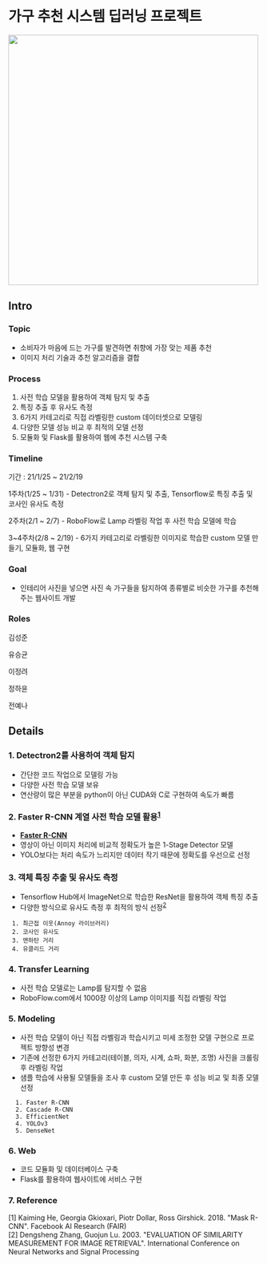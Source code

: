 # 가구 추천 시스템 딥러닝 프로젝트
<img src="https://user-images.githubusercontent.com/71831714/106569428-d8569a80-6577-11eb-8dfa-b49ab0f7a36a.png" width='500'></img>

## Intro

### Topic
- 소비자가 마음에 드는 가구를 발견하면 취향에 가장 맞는 제품 추천
- 이미지 처리 기술과 추천 알고리즘을 결합

### Process
1. 사전 학습 모델을 활용하여 객체 탐지 및 추출
2. 특징 추출 후 유사도 측정
3. 6가지 카테고리로 직접 라벨링한 custom 데이터셋으로 모델링
4. 다양한 모델 성능 비교 후 최적의 모델 선정
5. 모듈화 및 Flask를 활용하여 웹에 추천 시스템 구축

### Timeline
기간 : 21/1/25 ~ 21/2/19

1주차(1/25 ~ 1/31) - Detectron2로 객체 탐지 및 추출, Tensorflow로 특징 추출 및 코사인 유사도 측정

2주차(2/1 ~ 2/7) - RoboFlow로 Lamp 라벨링 작업 후 사전 학습 모델에 학습

3~4주차(2/8 ~ 2/19) - 6가지 카테고리로 라벨링한 이미지로 학습한 custom 모델 만들기, 모듈화, 웹 구현 

### Goal
- 인테리어 사진을 넣으면 사진 속 가구들을 탐지하여 종류별로 비슷한 가구를 추천해주는 웹사이트 개발

### Roles
김성준

유승균

이정려

정하윤

전예나

## Details

### 1. Detectron2를 사용하여 객체 탐지
- 간단한 코드 작업으로 모델링 가능
- 다양한 사전 학습 모델 보유
- 연산량이 많은 부분을 python이 아닌 CUDA와 C로 구현하여 속도가 빠름

### 2. Faster R-CNN 계열 사전 학습 모델 활용<sup>[1](#footnote_1)</sup>
- **[Faster R-CNN](https://alltimeno1.github.io/2021/02/05/faster_rcnn.html "blog link")**
- 영상이 아닌 이미지 처리에 비교적 정확도가 높은 1-Stage Detector 모델
- YOLO보다는 처리 속도가 느리지만 데이터 작기 때문에 정확도를 우선으로 선정

### 3. 객체 특징 추출 및 유사도 측정
- Tensorflow Hub에서 ImageNet으로 학습한 ResNet을 활용하여 객체 특징 추출
- 다양한 방식으로 유사도 측정 후 최적의 방식 선정<sup>[2](#footnote_2)</sup>
```
 1. 최근접 이웃(Annoy 라이브러리)
 2. 코사인 유사도
 3. 맨하탄 거리 
 4. 유클리드 거리
 ```
 
### 4. Transfer Learning
- 사전 학습 모델로는 Lamp를 탐지할 수 없음
- RoboFlow.com에서 1000장 이상의 Lamp 이미지를 직접 라벨링 작업

### 5. Modeling
- 사전 학습 모델이 아닌 직접 라벨링과 학습시키고 미세 조정한 모델 구현으로 프로젝트 방향성 변경
- 기존에 선정한 6가지 카테고리(테이블, 의자, 시계, 쇼파, 화분, 조명) 사진을 크롤링 후 라벨링 작업
- 샘플 학습에 사용될 모델들을 조사 후 custom 모델 만든 후 성능 비교 및 최종 모델 선정
```
  1. Faster R-CNN
  2. Cascade R-CNN
  3. EfficientNet
  4. YOLOv3
  5. DenseNet
```

### 6. Web
- 코드 모듈화 및 데이터베이스 구축
- Flask를 활용하여 웹사이트에 서비스 구현

### 7. Reference
<a name="footnote_1">[1]</a> Kaiming He, Georgia Gkioxari, Piotr Dollar, Ross Girshick. 2018. "Mask R-CNN". Facebook AI Research (FAIR)<br>
<a name="footnote_2">[2]</a> Dengsheng Zhang, Guojun Lu. 2003. "EVALUATION OF SIMILARITY MEASUREMENT FOR IMAGE RETRIEVAL". International Conference on Neural Networks and Signal Processing
